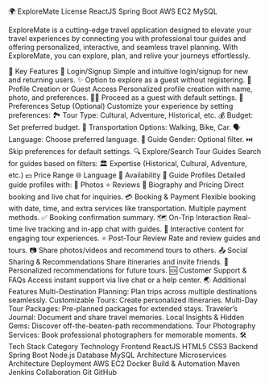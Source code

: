 🌍 ExploreMate
License
ReactJS
Spring Boot
AWS EC2
MySQL

ExploreMate is a cutting-edge travel application designed to elevate your travel experiences by connecting you with professional tour guides and offering personalized, interactive, and seamless travel planning. With ExploreMate, you can explore, plan, and relive your journeys effortlessly.

🚀 Key Features
🔐 Login/Signup
Simple and intuitive login/signup for new and returning users.
✨ Option to explore as a guest without registering.
👤 Profile Creation or Guest Access
Personalized profile creation with name, photo, and preferences.
🚶‍♂️ Proceed as a guest with default settings.
🎯 Preferences Setup (Optional)
Customize your experience by setting preferences:
🏞️ Tour Type: Cultural, Adventure, Historical, etc.
💰 Budget: Set preferred budget.
🚗 Transportation Options: Walking, Bike, Car.
🗣️ Language: Choose preferred language.
👥 Guide Gender: Optional filter.
⏭️ Skip preferences for default settings.
🔍 Explore/Search Tour Guides
Search for guides based on filters:
🏛️ Expertise (Historical, Cultural, Adventure, etc.)
💵 Price Range
🌐 Language
📅 Availability
🧳 Guide Profiles
Detailed guide profiles with:
📸 Photos
⭐ Reviews
📝 Biography and Pricing
Direct booking and live chat for inquiries.
💳 Booking & Payment
Flexible booking with date, time, and extra services like transportation.
Multiple payment methods.
✅ Booking confirmation summary.
🗺️ On-Trip Interaction
Real-time live tracking and in-app chat with guides.
📜 Interactive content for engaging tour experiences.
⭐ Post-Tour Review
Rate and review guides and tours.
📷 Share photos/videos and recommend tours to others.
📤 Social Sharing & Recommendations
Share itineraries and invite friends.
🎯 Personalized recommendations for future tours.
🆘 Customer Support & FAQs
Access instant support via live chat or a help center.
🌏 Additional Features
Multi-Destination Planning: Plan trips across multiple destinations seamlessly.
Customizable Tours: Create personalized itineraries.
Multi-Day Tour Packages: Pre-planned packages for extended stays.
Traveler’s Journal: Document and share travel memories.
Local Insights & Hidden Gems: Discover off-the-beaten-path recommendations.
Tour Photography Services: Book professional photographers for memorable moments.
🛠 Tech Stack
Category	Technology
Frontend	ReactJS HTML5 CSS3
Backend	Spring Boot Node.js
Database	MySQL
Architecture	Microservices Architecture
Deployment	AWS EC2 Docker
Build & Automation	Maven Jenkins
Collaboration	Git GitHub
